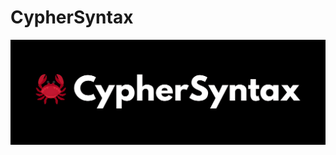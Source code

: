 # CypherSyntax
![Alt text](https://github.com/danishmehboob/CypherSyntax/blob/76c16cda2b457885db725c1f61b0d70897a027a7/unblurimageai_image-1%20(43).jpg.png)
